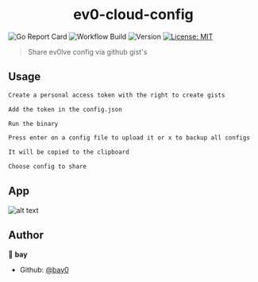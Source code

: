 <h1  align="center">ev0-cloud-config</h1>

<p>
<img  alt="Go Report Card"  src="https://goreportcard.com/badge/github.com/bay0/ev0-cloud-config"  />
<img  alt="Workflow Build"  src="https://github.com/bay0/ev0-cloud-config/workflows/build/badge.svg"  />
<img  alt="Version"  src="https://img.shields.io/badge/version-0.3-blue.svg?cacheSeconds=2592000"  />

<a  href="#"  target="_blank">

<img  alt="License: MIT"  src="https://img.shields.io/badge/License-MIT-yellow.svg"  />

</a>

</p>

> Share ev0lve config via github gist's

## Usage

```sh
Create a personal access token with the right to create gists

Add the token in the config.json

Run the binary

Press enter on a config file to upload it or x to backup all configs

It will be copied to the clipboard

Choose config to share

```

## App

![alt text](https://i.imgur.com/KBQKXgo.png "App image")

## Author

👤 **bay**

* Github: [@bay0](https://github.com/bay0)
